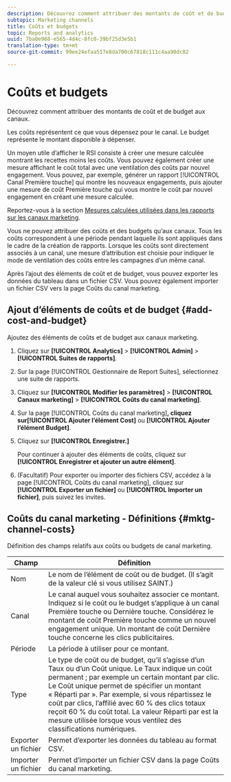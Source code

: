 ```yaml
---
description: Découvrez comment attribuer des montants de coût et de budget aux canaux.
subtopic: Marketing channels
title: Coûts et budgets
topic: Reports and analytics
uuid: 7ba0e968-e565-4d4c-8fc0-39bf25d3e5b1
translation-type: tm+mt
source-git-commit: 99ee24efaa517e8da700c67818c111c4aa90dc02

---
```



# Coûts et budgets

Découvrez comment attribuer des montants de coût et de budget aux canaux.

Les coûts représentent ce que vous dépensez pour le canal. Le budget représente le montant disponible à dépenser.

Un moyen utile d’afficher le RSI consiste à créer une mesure calculée montrant les recettes moins les coûts. Vous pouvez également créer une mesure affichant le coût total avec une ventilation des coûts par nouvel engagement. Vous pouvez, par exemple, générer un rapport [!UICONTROL Canal Première touche] qui montre les nouveaux engagements, puis ajouter une mesure de coût Première touche qui vous montre le coût par nouvel engagement en créant une mesure calculée.

Reportez-vous à la section [Mesures calculées utilisées dans les rapports sur les canaux marketing](/help/components/c-marketing-channels/c-channel-calc-metrics.md).

Vous ne pouvez attribuer des coûts et des budgets qu’aux canaux. Tous les coûts correspondent à une période pendant laquelle ils sont appliqués dans le cadre de la création de rapports. Lorsque les coûts sont directement associés à un canal, une mesure d’attribution est choisie pour indiquer le mode de ventilation des coûts entre les campagnes d’un même canal.

Après l’ajout des éléments de coût et de budget, vous pouvez exporter les données du tableau dans un fichier CSV. Vous pouvez également importer un fichier CSV vers la page Coûts du canal marketing.

## Ajout d’éléments de coûts et de budget {#add-cost-and-budget}

Ajoutez des éléments de coûts et de budget aux canaux marketing.

1. Cliquez sur **[!UICONTROL Analytics]** &gt; **[!UICONTROL Admin]** &gt; **[!UICONTROL Suites de rapports]**.
1. Sur la page [!UICONTROL Gestionnaire de Report Suites], sélectionnez une suite de rapports.
1. Cliquez sur **[!UICONTROL Modifier les paramètres]** &gt; **[!UICONTROL Canaux marketing]** &gt; **[!UICONTROL Coûts du canal marketing]**.
1. Sur la page [!UICONTROL Coûts du canal marketing]**, cliquez sur[!UICONTROL Ajouter l’élément Cost]** ou **[!UICONTROL Ajouter l’élément Budget]**.
1. Cliquez sur **[!UICONTROL Enregistrer.]**

   Pour continuer à ajouter des éléments de coûts, cliquez sur **[!UICONTROL Enregistrer et ajouter un autre élément]**.

1. (Facultatif) Pour exporter ou importer des fichiers CSV, accédez à la page [!UICONTROL Coûts du canal marketing], cliquez sur **[!UICONTROL Exporter un fichier]** ou **[!UICONTROL Importer un fichier]**, puis suivez les invites.

## Coûts du canal marketing - Définitions {#mktg-channel-costs}

Définition des champs relatifs aux coûts ou budgets de canal marketing.

| Champ | Définition |
|--- |--- |
| Nom | Le nom de l’élément de coût ou de budget. (Il s’agit de la valeur clé si vous utilisez SAINT.) |
| Canal | Le canal auquel vous souhaitez associer ce montant. Indiquez si le coût ou le budget s’applique à un canal Première touche ou Dernière touche. Considérez le montant de coût Première touche comme un nouvel engagement unique. Un montant de coût Dernière touche concerne les clics publicitaires. |
| Période | La période à utiliser pour ce montant. |
| Type | Le type de coût ou de budget, qu’il s’agisse d’un Taux ou d’un Coût unique. Le Taux indique un coût permanent ; par exemple un certain montant par clic. Le Coût unique permet de spécifier un montant « Réparti par ». Par exemple, si vous répartissez le coût par clics, l’affilié avec 60 % des clics totaux reçoit 60 % du coût total. La valeur Réparti par est la mesure utilisée lorsque vous ventilez des classifications numériques. |
| Exporter un fichier | Permet d’exporter les données du tableau au format CSV. |
| Importer un fichier | Permet d’importer un fichier CSV dans la page Coûts du canal marketing. |
